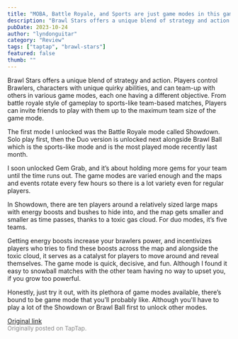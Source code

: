 ```yaml
---
title: "MOBA, Battle Royale, and Sports are just game modes in this game | First Impressions - Brawl Stars"
description: "Brawl Stars offers a unique blend of strategy and action. Players control Brawlers, characters with unique quirky abilities, and can team-up with others in various game modes, each one having a different objective. From battle royale style of gameplay to sports-like team-based matches, Players can invite friends to play with them up to the maximum team size of the game mode."
pubDate: 2023-10-24
author: "lyndonguitar"
category: "Review"
tags: ["taptap", "brawl-stars"]
featured: false
thumb: ""
---
```


Brawl Stars offers a unique blend of strategy and action. Players control Brawlers, characters with unique quirky abilities, and can team-up with others in various game modes, each one having a different objective. From battle royale style of gameplay to sports-like team-based matches, Players can invite friends to play with them up to the maximum team size of the game mode.

The first mode I unlocked was the Battle Royale mode called Showdown. Solo play first, then the Duo version is unlocked next alongside Brawl Ball which is the sports-like mode and is the most played mode recently last month.

I soon unlocked Gem Grab, and it’s about holding more gems for your team until the time runs out. The game modes are varied enough and the maps and events rotate every few hours so there is a lot variety even for regular players.

In Showdown, there are ten players around a relatively sized large maps with energy boosts and bushes to hide into, and the map gets smaller and smaller as time passes, thanks to a toxic gas cloud. For duo modes, it’s five teams.

Getting energy boosts increase your brawlers power, and incentivizes players who tries to find these boosts across the map and alongside the toxic cloud, it serves as a catalyst for players to move around and reveal themselves. The game mode is quick, decisive, and fun. Although I found it easy to snowball matches with the other team having no way to upset you, if you grow too powerful.

Honestly, just try it out, with its plethora of game modes available, there’s bound to be game mode that you’ll probably like. Although you'll have to play a lot of the Showdown or Brawl Ball first to unlock other modes.

[Original link](https://www.taptap.io/post/6468997)<br><span style="font-size: 0.95em; color: #888;">Originally posted on TapTap.</span>
